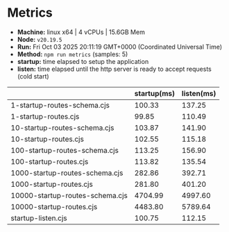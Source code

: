 # Metrics
* __Machine:__ linux x64 | 4 vCPUs | 15.6GB Mem
* __Node:__ `v20.19.5`
* __Run:__ Fri Oct 03 2025 20:11:19 GMT+0000 (Coordinated Universal Time)
* __Method:__ `npm run metrics` (samples: 5)
* __startup:__ time elapsed to setup the application
* __listen:__ time elapsed until the http server is ready to accept requests (cold start)

| | startup(ms) | listen(ms) |
|-| -       | -      |
| 1-startup-routes-schema.cjs | 100.33 | 137.25 |
| 1-startup-routes.cjs | 99.85 | 110.49 |
| 10-startup-routes-schema.cjs | 103.87 | 141.90 |
| 10-startup-routes.cjs | 102.55 | 115.18 |
| 100-startup-routes-schema.cjs | 113.25 | 156.90 |
| 100-startup-routes.cjs | 113.82 | 135.54 |
| 1000-startup-routes-schema.cjs | 282.86 | 392.71 |
| 1000-startup-routes.cjs | 281.80 | 401.20 |
| 10000-startup-routes-schema.cjs | 4704.99 | 4997.60 |
| 10000-startup-routes.cjs | 4483.80 | 5789.64 |
| startup-listen.cjs | 100.75 | 112.15 |
